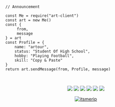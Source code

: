 ```
// Announcement

const Me = require("art-client")
const art = new Me()
const { 
     from,
     message
} = art
const Profile = {
    name: "artour",
    status: "Student Of High School",
    hobby: "Playing Football",
    skill: "Copy & Paste"
}
return art.sendMessage(from, Profile, message)

```
<br>
<p align="center">
    <img src="https://img.shields.io/badge/-JavaScript-black?style=flat-square&logo=javascript" />
    <img src="https://img.shields.io/badge/-Node.js-black?style=flat-square&logo=Node.js" />
    <img src="https://img.shields.io/badge/OS-Linux-blue?&logo=Linux" />
    <img src="https://img.shields.io/badge/OS-Windows-blue?&logo=Windows" />
    <img src="https://img.shields.io/badge/Text%20Editor-Visual%20Studio%20Code-blue?&logo=visual%20studio%20code&logoColor=blue" />
    <img src="https://img.shields.io/badge/Sublime%20Text-gray?&logo=Sublime-Text" />
<br> 
<div align="center">
<a href="itsmerip"><img src="https://komarev.com/ghpvc/?username=itsmerip&label=Total%20Profile%20Visitor&color=071A2C&style=for-the-badge" alt="itsmerip" /></a>
